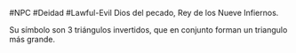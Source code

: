 #NPC #Deidad #Lawful-Evil
Dios del pecado, Rey de los Nueve Infiernos.

Su símbolo son 3 triángulos invertidos, que en conjunto forman un triangulo más grande.